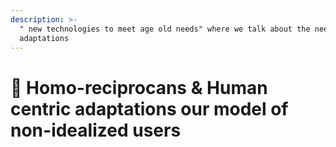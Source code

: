 ```yaml
---
description: >-
  " new technologies to meet age old needs" where we talk about the need for
  adaptations
---
```


# 🏺 Homo-reciprocans & Human centric adaptations our model of non-idealized users

